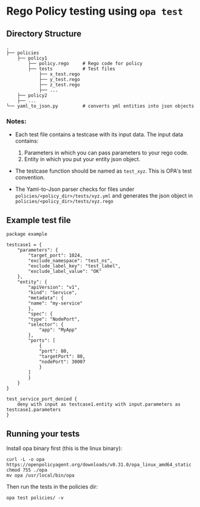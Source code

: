# Rego Policy testing using `opa test`

## Directory Structure
```
.
├── policies
    ├── policy1
        ├── policy.rego     # Rego code for policy
        ├── tests           # Test files
            ├── x_test.rego
            ├── y_test.rego
            ├── z_test.rego
            ├── ...
    ├── policy2
    ├── ...
└── yaml_to_json.py         # converts yml entities into json objects
```

### Notes:
- Each test file contains a testcase with its input data. The input data contains:
    1. Parameters in which you can pass parameters to your rego code.
    2. Entity in which you put your entity json object.

- The testcase function should be named as `test_xyz`. This is OPA's test convention.
- The Yaml-to-Json parser checks for files under `policies/<policy_dir>/tests/xyz.yml` and generates the json object in `policies/<policy_dir>/tests/xyz.rego`

## Example test file

```
package example

testcase1 = {
    "parameters": {
        "target_port": 1024,
        "exclude_namespace": "test_ns",
        "exclude_label_key": "test_label",
        "exclude_label_value": "OK"
    },
    "entity": {
        "apiVersion": "v1",
        "kind": "Service",
        "metadata": {
        "name": "my-service"
        },
        "spec": {
        "type": "NodePort",
        "selector": {
            "app": "MyApp"
        },
        "ports": [
            {
            "port": 80,
            "targetPort": 80,
            "nodePort": 30007
            }
        ]
        }
    }
}

test_service_port_denied {
    deny with input as testcase1.entity with input.parameters as testcase1.parameters
}
```

## Running your tests

Install opa binary first (this is the linux binary):
```
curl -L -o opa https://openpolicyagent.org/downloads/v0.31.0/opa_linux_amd64_static
chmod 755 ./opa
mv opa /usr/local/bin/opa
```

Then run the tests in the policies dir:

`opa test policies/ -v`
